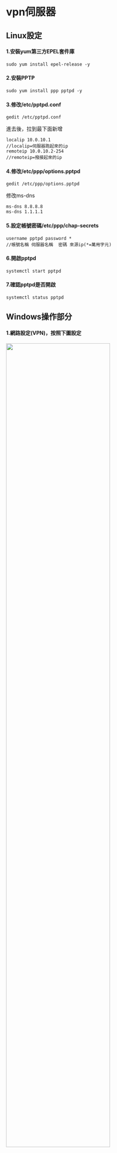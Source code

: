 # vpn伺服器
## Linux設定
#### 1.安裝yum第三方EPEL套件庫
```
sudo yum install epel-release -y
```
#### 2.安裝PPTP
```
sudo yum install ppp pptpd -y
```
#### 3.修改/etc/pptpd.conf
```
gedit /etc/pptpd.conf
```
進去後，拉到最下面新增
```
localip 10.0.10.1
//localip=伺服器跑起來的ip 
remoteip 10.0.10.2-254
//remoteip=撥接起來的ip 
```
#### 4.修改/etc/ppp/options.pptpd
```
gedit /etc/ppp/options.pptpd
```
修改ms-dns
```
ms-dns 8.8.8.8
ms-dns 1.1.1.1
```
#### 5.設定帳號密碼/etc/ppp/chap-secrets
```
username pptpd password *
//帳號名稱 伺服器名稱  密碼 來源ip(*=萬用字元)
```
#### 6.開啟pptpd
```
systemctl start pptpd
```
#### 7.確認pptpd是否開啟
```
systemctl status pptpd
```
## Windows操作部分
#### 1.網路設定(VPN)，按照下圖設定

<img src="https://github.com/syuan0327/linux2/blob/master/vpn.JPG" width="75%">


